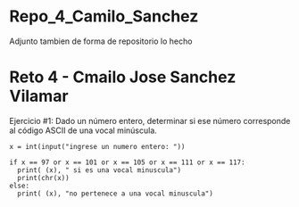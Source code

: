 # Repo_4_Camilo_Sanchez

Adjunto tambien de forma de repositorio lo hecho

# Reto 4 - Cmailo Jose Sanchez Vilamar

Ejercicio #1: Dado un número entero, determinar si ese número corresponde al código ASCII de una vocal minúscula.

```pseudocode
x = int(input("ingrese un numero entero: "))

if x == 97 or x == 101 or x == 105 or x == 111 or x == 117:
  print( (x), " si es una vocal minuscula")
  print(chr(x))
else:
  print( (x), "no pertenece a una vocal minuscula")
```
